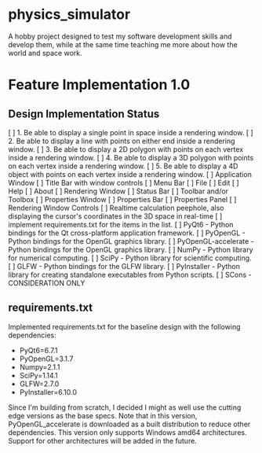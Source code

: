 # physics_simulator
A hobby project designed to test my software development skills and develop them, while at the same time teaching me more about how the world and space work.

# Feature Implementation 1.0

## Design Implementation Status
[ ] 1. Be able to display a single point in space inside a rendering window.
[ ] 2. Be able to display a line with points on either end inside a rendering window.
[ ] 3. Be able to display a 2D polygon with points on each vertex inside a rendering window.
[ ] 4. Be able to display a 3D polygon with points on each vertex inside a rendering window.
[ ] 5. Be able to display a 4D object with points on each vertex inside a rendering window.
[ ] Application Window
[ ] Title Bar with window controls
[ ] Menu Bar
    [ ] File
    [ ] Edit
    [ ] Help
    [ ] About
[ ] Rendering Window
[ ] Status Bar
[ ] Toolbar and/or Toolbox
[ ] Properties Window
    [ ] Properties Bar
    [ ] Properties Panel
[ ] Rendering Window Controls
[ ] Realtime calculation peephole, also displaying the cursor's coordinates in the 3D space in real-time
[ ] implement requirements.txt for the items in the list.
[ ] PyQt6 - Python bindings for the Qt cross-platform application framework.
[ ] PyOpenGL - Python bindings for the OpenGL graphics library.
[ ] PyOpenGL-accelerate - Python bindings for the OpenGL graphics library.
[ ] NumPy - Python library for numerical computing.
[ ] SciPy - Python library for scientific computing.
[ ] GLFW - Python bindings for the GLFW library.
[ ] PyInstaller - Python library for creating standalone executables from Python scripts.
[ ] SCons - CONSIDERATION ONLY

## requirements.txt
Implemented requirements.txt for the baseline design with the following dependencies:
<UL>
<LI>PyQt6=6.7.1</LI>
<LI>PyOpenGL=3.1.7</LI>
<LI>Numpy=2.1.1</LI>
<LI>SciPy=1.14.1</LI>
<LI>GLFW=2.7.0</LI>
<LI>PyInstaller=6.10.0</LI>
</UL>

Since I'm building from scratch, I decided I might as well use the cutting edge versions as the base specs. Note that in this version, PyOpenGL_accelerate is downloaded as a built distribution to reduce other dependencies. This version only supports Windows amd64 architectures. Support for other architectures will be added in the future.